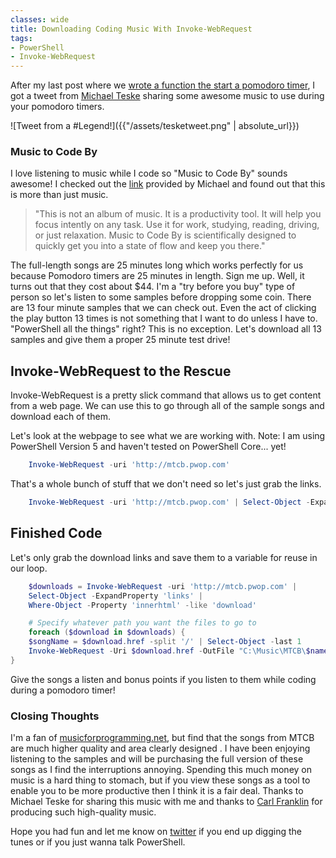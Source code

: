 ```yaml
---
classes: wide
title: Downloading Coding Music With Invoke-WebRequest
tags:
- PowerShell
- Invoke-WebRequest
---
```


After my last post where we [wrote a function the start a pomodoro timer](https://andrewpla.github.io/A-Toasty-Pomodoro-Timer/), I got a tweet from [Michael Teske](https://twitter.com\teskemj) sharing some awesome music to use during your pomodoro timers.

![Tweet from a #Legend!]({{"/assets/tesketweet.png" | absolute_url}})

### Music to Code By

I love listening to music while I code so "Music to Code By" sounds awesome! I checked out the [link](https://mtcb.pwop.com) provided by Michael and found out that this is more than just music.

> "This is not an album of music. It is a productivity tool. It will help you focus intently on any task. Use it for work, studying, reading, driving, or just relaxation. Music to Code By is scientifically designed to quickly get you into a state of flow and keep you there."

The full-length songs are 25 minutes long which works perfectly for us because Pomodoro timers are 25 minutes in length. Sign me up. Well, it turns out that they cost about $44. I'm a "try before you buy" type of person so let's listen to some samples before dropping some coin. There are 13 four minute samples that we can check out. Even the act of clicking the play button 13 times is not something that I want to do unless I have to. "PowerShell all the things" right? This is no exception. Let's download all 13 samples and give them a proper 25 minute test drive!

## Invoke-WebRequest to the Rescue

Invoke-WebRequest is a pretty slick command that allows us to get content from a web page. We can use this to go through all of the sample songs and download each of them.

Let's look at the webpage to see what we are working with. Note: I am using PowerShell Version 5 and haven't tested on PowerShell Core... yet!

```powershell
    Invoke-WebRequest -uri 'http://mtcb.pwop.com'
```

That's a whole bunch of stuff that we don't need so let's just grab the links.

```powershell
    Invoke-WebRequest -uri 'http://mtcb.pwop.com' | Select-Object -ExpandProperty 'links'
```

## Finished Code

Let's only grab the download links and save them to a variable for reuse in our loop.

```powershell
    $downloads = Invoke-WebRequest -uri 'http://mtcb.pwop.com' |
    Select-Object -ExpandProperty 'links' |
    Where-Object -Property 'innerhtml' -like 'download'

    # Specify whatever path you want the files to go to
    foreach ($download in $downloads) {
    $songName = $download.href -split '/' | Select-Object -last 1
    Invoke-WebRequest -Uri $download.href -OutFile "C:\Music\MTCB\$name"
}
```

Give the songs a listen and bonus points if you listen to them while coding during a pomodoro timer!

### Closing Thoughts

I'm a fan of [musicforprogramming.net](http://musicforprogramming.net), but find that the songs from MTCB are much higher quality and area clearly designed . I have been enjoying listening to the samples and will be purchasing the full version of these songs as I find the interruptions annoying. Spending this much money on music is a hard thing to stomach, but if you view these songs as a tool to enable you to be more productive then I think it is a fair deal. Thanks to Michael Teske for sharing this music with me and thanks to [Carl Franklin](https://twitter.com/carlfranklin) for producing such high-quality music.

Hope you had fun and let me know on [twitter](https://twitter.com/plaandrew22) if you end up digging the tunes or if you just wanna talk PowerShell.